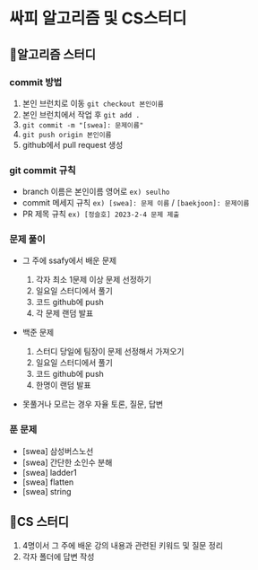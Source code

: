 # 싸피 알고리즘 및 CS스터디

## 📌알고리즘 스터디

### commit 방법

1. 본인 브런치로 이동 `git checkout 본인이름`
2. 본인 브런치에서 작업 후 `git add .`
3. `git commit -m "[swea]: 문제이름"`
4. `git push origin 본인이름`
5. github에서 pull request 생성

### git commit 규칙

- branch 이름은 본인이름 영어로 `ex) seulho`
- commit 메세지 규칙 `ex) [swea]: 문제 이름` / `[baekjoon]: 문제이름`
- PR 제목 규칙 `ex) [정슬호] 2023-2-4 문제 제출`

### 문제 풀이

- 그 주에 ssafy에서 배운 문제
  1. 각자 최소 1문제 이상 문제 선정하기
  2. 일요일 스터디에서 풀기
  3. 코드 github에 push
  4. 각 문제 랜덤 발표
- 백준 문제

  1. 스터디 당일에 팀장이 문제 선정해서 가져오기
  2. 일요일 스터디에서 풀기
  3. 코드 github에 push
  4. 한명이 랜덤 발표

- 못풀거나 모르는 경우 자율 토론, 질문, 답변

### 푼 문제

- [swea] 삼성버스노선
- [swea] 간단한 소인수 분해
- [swea] ladder1
- [swea] flatten
- [swea] string

## 📌CS 스터디

1. 4명이서 그 주에 배운 강의 내용과 관련된 키워드 및 질문 정리
2. 각자 폴더에 답변 작성
